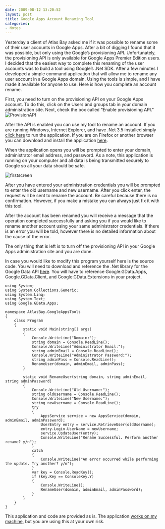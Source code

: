 ```yaml
---
date: 2009-08-12 13:20:52
layout: post
title: Google Apps Account Renaming Tool
categories:
- Notes
---
```


Yesterday a client of Atlas Bay asked me if it was possible to rename some of their user accounts in Google Apps. After a bit of digging I found that it was possible, but only using the Google’s provisioning API. Unfortunately, the provisioning API is only available for Google Apps Premier Edition users. I decided that the easiest way to complete this renaming of the user accounts was to build a tool using Google’s .Net SDK. After a few minutes I developed a simple command application that will allow me to rename any user account in a Google Apps domain. Using the tools is simple, and I have made it available for anyone to use. Here is how you complete an account rename.

First, you need to turn on the provisioning API on your Google Apps account. To do this, click on the Users and groups tab in your domain administration site. Next, check the box called “Enable provisioning API.”![ProvisionAPI](http://ntotten.com/wp-content/uploads/2009/08/ProvisionAPI1.png)

After the API is enabled you can use my tool to rename an account. If you are running Windows, Internet Explorer, and have .Net 3.5 installed simply [click here](http://atlasbay.com/downloads/GoogleAppsRenamingTool/Google%20Apps%20Renaming%20Tool.application) to run the application. If you are on Firefox or another browser you can download and install the application [here](http://atlasbay.com/downloads/GoogleAppsRenamingTool/setup.exe).

When the application opens you will be prompted to enter your domain, administrator email address, and password. As a note, this application is running on your computer and all data is being transmitted securely to Google so all your data should be safe.

![firstscreen](http://ntotten.com/wp-content/uploads/2009/08/firstscreen1.png)

After you have entered your administration credentials you will be prompted to enter the old username and new username. After you click enter, the request will be sent to rename the account. Be careful because there is no confirmation. However, if you make a mistake you can always just fix it with this tool.

After the account has been renamed you will receive a message that the operation completed successfully and asking you if you would like to rename another account using your same administrator credentials. If there is an error you will be told, however there is no detailed information about the cause of the error.

The only thing that is left is to turn off the provisioning API in your Google Apps administration site and you are done.

In case you would like to modify this program yourself here is the source code. You will need to download and reference the .Net library for the Google Data API [here](http://code.google.com/p/google-gdata/downloads/list). You will have to reference Google.GData.Apps, Google.GData.Client, and Google.GData.Extensions in your project.

	using System;
	using System.Collections.Generic;
	using System.Linq;
	using System.Text;
	using Google.GData.Apps;

	namespace AtlasBay.GoogleAppsTools
	{
		class Program
		{
			static void Main(string[] args)
			{
				Console.WriteLine("Domain:");
				string domain = Console.ReadLine();
				Console.WriteLine("Administrator Email:");
				string adminEmail = Console.ReadLine();
				Console.WriteLine("Administrator Password:");
				string adminPass = Console.ReadLine();
				RenameUser(domain, adminEmail, adminPass);
			}

			static void RenameUser(string domain, string adminEmail, string adminPassword)
			{
				Console.WriteLine("Old Username:");
				string oldUsername = Console.ReadLine();
				Console.WriteLine("New Username:");
				string newUsername = Console.ReadLine();
				try
				{
					AppsService service = new AppsService(domain, adminEmail, adminPassword);
					UserEntry entry = service.RetrieveUser(oldUsername);
					entry.Login.UserName = newUsername;
					service.UpdateUser(entry);
					Console.WriteLine("Rename Successful. Perform another rename? y/n");
				}
				catch
				{
					Console.WriteLine("An error occurred while performing the update. Try another? y/n");
				}
				var key = Console.ReadKey();
				if (key.Key == ConsoleKey.Y)
				{
					Console.WriteLine();
					RenameUser(domain, adminEmail, adminPassword);
				}
			}
		}
	}

This application and code are provided as is. The application [works on my machine](http://www.codinghorror.com/blog/archives/000818.html), but you are using this at your own risk.
